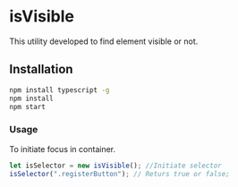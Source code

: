 # isVisible

This utility developed to find element visible or not.

## Installation

```sh
npm install typescript -g
npm install
npm start

```


### Usage

To initiate focus in container.
``` javascript
let isSelector = new isVisible(); //Initiate selector
isSelector(".registerButton"); // Returs true or false;
```
